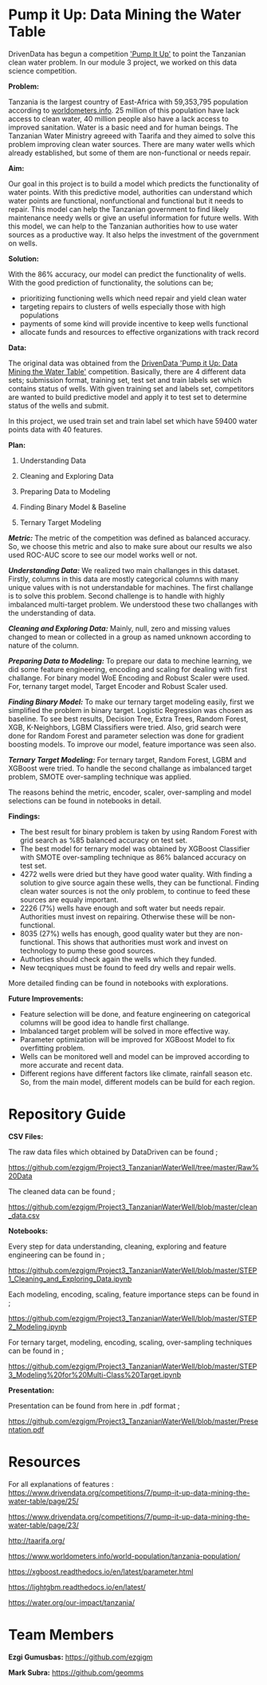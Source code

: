 # Pump it Up: Data Mining the Water Table

DrivenData has begun a competition ['Pump It Up'](https://www.drivendata.org/competitions/7/pump-it-up-data-mining-the-water-table/page/23/) to point the Tanzanian clean water problem. In our module 3 project, we worked on this data science competition.

**Problem:**

Tanzania is the largest country of East-Africa with 59,353,795 population according to [worldometers.info](https://www.worldometers.info/world-population/tanzania-population/). 25 million of this population have lack access to clean water, 40 million people also have a lack access to improved sanitation. Water is a basic need and for human beings. The Tanzanian Water Ministry agreeed with Taarifa and they aimed to solve this problem improving clean water sources. There are many water wells which already established, but some of them are non-functional or needs repair.

**Aim:**

Our goal in this project is to build a model which predicts the functionality of water points. With this predictive model, authorities can understand which water points are functional, nonfunctional and functional but it needs to repair. This model can help the Tanzanian government to find likely maintenance needy wells or give an useful information for future wells. With this model, we can help to the Tanzanian authorities how to use water sources as a productive way. It also helps the investment of the government on wells.

**Solution:**

With the 86% accuracy, our model can predict the functionality of wells. With the good prediction of functionality, the solutions can be; 

 - prioritizing functioning wells which need repair and yield clean water
 - targeting repairs to clusters of wells especially those with high populations
 - payments of some kind will provide incentive to keep wells functional
 - allocate funds and resources to effective organizations with track record

**Data:** 

The original data was obtained from the [DrivenData 'Pump it Up: Data Mining the Water Table'](https://www.drivendata.org/competitions/7/pump-it-up-data-mining-the-water-table/page/23/) competition. Basically, there are 4 different data sets; submission format, training set, test set and train labels set which contains status of wells. With given training set and labels set, competitors are wanted to build predictive model and apply it to test set to determine status of the wells and submit.

In this project, we used train set and train label set which have 59400 water points data with 40 features. 

**Plan:**

 1. Understanding Data
 
 2. Cleaning and Exploring Data
 
 3. Preparing Data to Modeling
 
 4. Finding Binary Model & Baseline 
 
 5. Ternary Target Modeling
 
***Metric:*** The metric of the competition was defined as balanced accuracy. So, we choose this metric and also to make sure about our results we also used ROC-AUC score to see our model works well or not.

***Understanding Data:*** We realized two main challanges in this dataset. Firstly, columns in this data are mostly categorical columns with many unique values with is not understandable for machines. The first challange is to solve this problem. Second challenge is to handle with highly imbalanced multi-target problem. We understood these two challanges with the understanding of data.

 ***Cleaning and Exploring Data:*** Mainly, null, zero and missing values changed to mean or collected in a group as named unknown according to nature of the column.
 
 ***Preparing Data to Modeling:*** To prepare our data to mechine learning, we did some feature engineering, encoding and scaling for dealing with first challange. For binary model WoE Encoding and Robust Scaler were used. For, ternany target model, Target Encoder and Robust Scaler used. 
 
 ***Finding Binary Model:*** To make our ternary target modeling easily, first we simplified the problem in binary target. Logistic Regression was chosen as baseline. To see best results, Decision Tree, Extra Trees, Random Forest, XGB, K-Neighbors, LGBM Classifiers were tried. Also, grid search were done for Random Forest and parameter selection was done for gradient boosting models. To improve our model, feature importance was seen also.
 
 ***Ternary Target Modeling:*** For ternary target, Random Forest, LGBM and XGBoost were tried. To handle the second challange as imbalanced target problem, SMOTE over-sampling technique was applied.
 
 The reasons behind the metric, encoder, scaler, over-sampling and model selections can be found in notebooks in detail. 
 
 **Findings:**
 - The best result for binary problem is taken by using Random Forest with grid search as %85 balanced accuracy on test set. 
 - The best model for ternary model was obtained by XGBoost Classifier with SMOTE over-sampling technique as 86% balanced accuracy on test set.
 - 4272 wells were dried but they have good water quality. With finding a solution to give source again these wells, they can be functional. Finding clean water sources is not the only problem, to continue to feed these sources are equaly important.
 - 2226 (7%) wells have enough and soft water but needs repair. Authorities must invest on repairing. Otherwise these will be non-functional.
 - 8035 (27%) wells has enough, good quality water but they are non-functional. This shows that authorities must work and invest on technology to pump these good sources.
 - Authorties should check again the wells which they funded.
 - New tecqniques must be found to feed dry wells and repair wells.
 
 More detailed finding can be found in notebooks with explorations. 
 
 **Future Improvements:**
 
 - Feature selection will be done, and feature engineering on categorical columns will be good idea to handle first challange. 
 - Imbalanced target problem will be solved in more effective way.
 - Parameter optimization will be improved for XGBoost Model to fix overfitting problem.
 - Wells can be monitored well and model can be improved according to more accurate and recent data.
 - Different regions have different factors like climate, rainfall season etc. So, from the main model, different models can be build for each region.
 
 # Repository Guide
 
 **CSV Files:**
 
 The raw data files which obtained by DataDriven can be found ;
 
 https://github.com/ezgigm/Project3_TanzanianWaterWell/tree/master/Raw%20Data
 
 The cleaned data can be found ;
 
 https://github.com/ezgigm/Project3_TanzanianWaterWell/blob/master/clean_data.csv
 
 **Notebooks:**
 
 Every step for data understanding, cleaning, exploring and feature engineering can be found in ;
 
 https://github.com/ezgigm/Project3_TanzanianWaterWell/blob/master/STEP1_Cleaning_and_Exploring_Data.ipynb
 
 Each modeling, encoding, scaling, feature importance steps can be found in ;
 
 https://github.com/ezgigm/Project3_TanzanianWaterWell/blob/master/STEP2_Modeling.ipynb
 
 For ternary target, modeling, encoding, scaling, over-sampling techniques can be found in ;
 
 https://github.com/ezgigm/Project3_TanzanianWaterWell/blob/master/STEP3_Modeling%20for%20Multi-Class%20Target.ipynb
 
 **Presentation:**
 
 Presentation can be found from here in .pdf format ;
 
 https://github.com/ezgigm/Project3_TanzanianWaterWell/blob/master/Presentation.pdf
  
# Resources 
 
 For all explanations of features : https://www.drivendata.org/competitions/7/pump-it-up-data-mining-the-water-table/page/25/
 
 https://www.drivendata.org/competitions/7/pump-it-up-data-mining-the-water-table/page/23/
 
 http://taarifa.org/
 
 https://www.worldometers.info/world-population/tanzania-population/
 
 https://xgboost.readthedocs.io/en/latest/parameter.html
 
 https://lightgbm.readthedocs.io/en/latest/
 
 https://water.org/our-impact/tanzania/
 
 
# Team Members
 
**Ezgi Gumusbas:** https://github.com/ezgigm

**Mark Subra:** https://github.com/geomms

 
 
 

